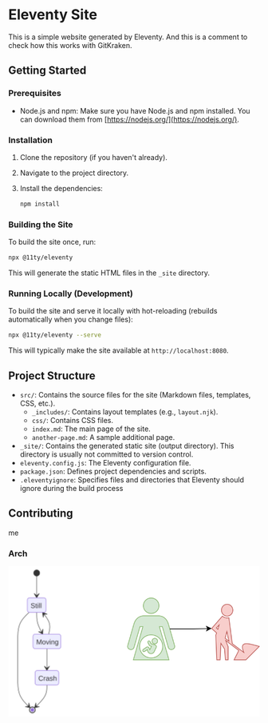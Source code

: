# Eleventy Site

This is a simple website generated by Eleventy. And this is a comment to check how this works with GitKraken.

## Getting Started

### Prerequisites

* Node.js and npm: Make sure you have Node.js and npm installed. You can download them from [https://nodejs.org/](https://nodejs.org/).

### Installation

1. Clone the repository (if you haven't already).
2. Navigate to the project directory.
3. Install the dependencies:

    ```bash
    npm install
    ```

### Building the Site

To build the site once, run:

```bash
npx @11ty/eleventy
```

This will generate the static HTML files in the `_site` directory.

### Running Locally (Development)

To build the site and serve it locally with hot-reloading (rebuilds automatically when you change files):

```bash
npx @11ty/eleventy --serve
```

This will typically make the site available at `http://localhost:8080`.

## Project Structure

* `src/`: Contains the source files for the site (Markdown files, templates, CSS, etc.).
  * `_includes/`: Contains layout templates (e.g., `layout.njk`).
  * `css/`: Contains CSS files.
  * `index.md`: The main page of the site.
  * `another-page.md`: A sample additional page.
* `_site/`: Contains the generated static site (output directory). This directory is usually not committed to version control.
* `eleventy.config.js`: The Eleventy configuration file.
* `package.json`: Defines project dependencies and scripts.
* `.eleventyignore`: Specifies files and directories that Eleventy should ignore during the build process

## Contributing

me

### Arch

![Architecture Diagram](./readme.svg)
